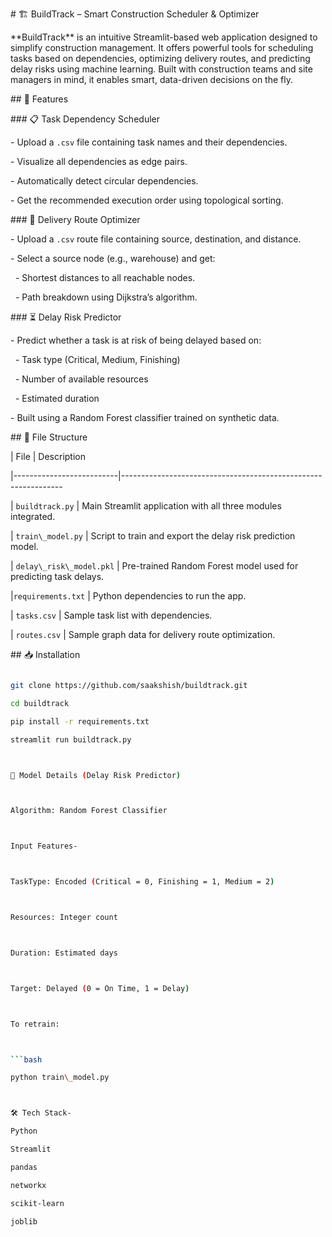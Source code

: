 \# 🏗️ BuildTrack – Smart Construction Scheduler \& Optimizer



\*\*BuildTrack\*\* is an intuitive Streamlit-based web application designed to simplify construction management. It offers powerful tools for scheduling tasks based on dependencies, optimizing delivery routes, and predicting delay risks using machine learning. Built with construction teams and site managers in mind, it enables smart, data-driven decisions on the fly.



\## 🚀 Features



\### 📋 Task Dependency Scheduler

\- Upload a `.csv` file containing task names and their dependencies.

\- Visualize all dependencies as edge pairs.

\- Automatically detect circular dependencies.

\- Get the recommended execution order using topological sorting.



\### 🚚 Delivery Route Optimizer

\- Upload a `.csv` route file containing source, destination, and distance.

\- Select a source node (e.g., warehouse) and get:

&nbsp; - Shortest distances to all reachable nodes.

&nbsp; - Path breakdown using Dijkstra’s algorithm.



\### ⏳ Delay Risk Predictor

\- Predict whether a task is at risk of being delayed based on:

&nbsp; - Task type (Critical, Medium, Finishing)

&nbsp; - Number of available resources

&nbsp; - Estimated duration

\- Built using a Random Forest classifier trained on synthetic data.



\## 📂 File Structure



| File                     | Description                                                   

|--------------------------|---------------------------------------------------------------

| `buildtrack.py`          | Main Streamlit application with all three modules integrated. 

| `train\_model.py`        | Script to train and export the delay risk prediction model.    

| `delay\_risk\_model.pkl` | Pre-trained Random Forest model used for predicting task delays. 

|`requirements.txt`        | Python dependencies to run the app.                            

| `tasks.csv`              | Sample task list with dependencies. 

| `routes.csv`             | Sample graph data for delivery route optimization. 



\## 📥 Installation



```bash

git clone https://github.com/saakshish/buildtrack.git

cd buildtrack

pip install -r requirements.txt

streamlit run buildtrack.py



🧠 Model Details (Delay Risk Predictor)



Algorithm: Random Forest Classifier



Input Features-



TaskType: Encoded (Critical = 0, Finishing = 1, Medium = 2)



Resources: Integer count



Duration: Estimated days



Target: Delayed (0 = On Time, 1 = Delay)



To retrain:



```bash

python train\_model.py



🛠️ Tech Stack-

Python

Streamlit

pandas

networkx

scikit-learn

joblib





